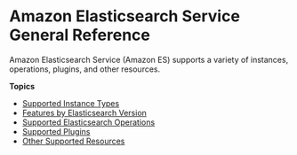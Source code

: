 # Amazon Elasticsearch Service General Reference<a name="aes-genref"></a>

 Amazon Elasticsearch Service \(Amazon ES\) supports a variety of instances, operations, plugins, and other resources\.

**Topics**
+ [Supported Instance Types](aes-supported-instance-types.md)
+ [Features by Elasticsearch Version](aes-features-by-version.md)
+ [Supported Elasticsearch Operations](aes-supported-es-operations.md)
+ [Supported Plugins](aes-supported-plugins.md)
+ [Other Supported Resources](aes-supported-resources.md)
